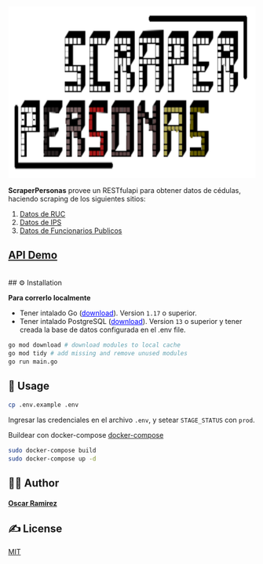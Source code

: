 <p align="center">
  <a href="http://yocreativo.com:5100/swagger">
    <picture>
      <source height="350" media="(prefers-color-scheme: dark)" srcset="scraperlogo.png">
      <img height="350" alt="Scraper Perosnas" src="scraperlogo.png">
    </picture>
  </a>
  <br>
</p>
<p align="left">
  <b>ScraperPersonas</b> provee un RESTfulapi para obtener datos de cédulas, haciendo scraping de los siguientes sitios:
  <br>
  <ol>
    <li><a target="_blank" href="https://ruc.com.py">Datos de RUC</a></li>
    <li><a target="_blank" href="https://servicios.ips.gov.py/consulta_asegurado/comprobacion_de_derecho_externo.php">Datos de IPS</a></li>
    <li><a target="_blank" href="https://datos.sfp.gov.py/data/funcionarios">Datos de Funcionarios Publicos</a></li>
  </ol>
</p>

## [API Demo](http://yocreativo.com:5100/swagger)
<br>
## ⚙️ Installation

**Para correrlo localmente**

  - Tener intalado Go (<a target="_blank" style="color: blue" href="https://go.dev/dl/">download</a>). Version `1.17` o superior.
  - Tener intalado PostgreSQL (<a target="_blank" style="color: blue" href="https://www.postgresql.org/">download</a>). Version `13` o superior y tener creada la base de datos configurada en el .env file.

```bash
go mod download # download modules to local cache
go mod tidy # add missing and remove unused modules
go run main.go
```


## 🚀 Usage

```bash
cp .env.example .env
```

Ingresar las credenciales en el archivo `.env`, y setear `STAGE_STATUS` con `prod`.

Buildear con docker-compose [docker-compose](https://docs.docker.com/compose/install/)
```bash
sudo docker-compose build
sudo docker-compose up -d
```
## 👨‍💻 Author

#### [Oscar Ramirez](https://yocreativo.com)

## ✍️ License

[MIT](https://choosealicense.com/licenses/mit/)
